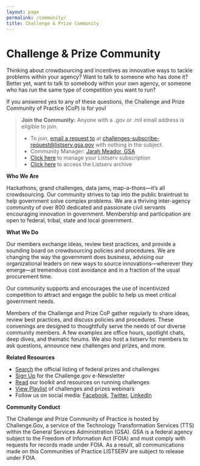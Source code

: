 ```yaml
---
layout: page
permalink: /community/
title: Challenge & Prize Community
---
```

# Challenge & Prize Community

Thinking about crowdsourcing and incentives as innovative ways to tackle problems within your agency? Want to talk to someone who has done it? Better yet, want to talk to somebody within your own agency, or someone who has run the same type of competition you want to run?

If you answered yes to any of these questions, the Challenge and Prize Community of Practice (CoP) is for you!


> **Join the Community:** Anyone with a .gov or .mil email address is eligible to join.
>
> - To join, <a href="mailto: challenges-subscribe-request@listserv.gsa.gov" target="_blank" color="#0050d8">email a request to</a> at challenges-subscribe-request@listserv.gsa.gov with nothing in the subject.
> - Community Manager: <a href="https://digital.gov/authors/jarah-meador/" target="_blank" color="#0050d8">Jarah Meador, GSA</a>
> - <a href="https://digital.gov/communities/manage-your-subscription" target="_blank" color="#0050d8">Click here</a> to manage your Listserv subscription
> - <a href="https://digital.gov/communities/manage-your-subscription/#access-the-listserv-archive" target="_blank" color="#0050d8">Click here</a> to access the Listserv archive
               

**Who We Are**

Hackathons, grand challenges, data jams, map-a-thons—it’s all crowdsourcing. Our community strives to tap into the public braintrust to help government solve complex problems. We are a thriving inter-agency community of over 800 dedicated and passionate civil servants encouraging innovation in government. Membership and participation are open to federal, tribal, state and local government.

**What We Do**

Our members exchange ideas, review best practices, and provide a sounding board on crowdsourcing policies and procedures. We are changing the way the government does business, advising our organizational leaders on new ways to source innovations—wherever they emerge—at tremendous cost avoidance and in a fraction of the usual procurement time.

Our community supports and encourages the use of incentivized competition to attract and engage the public to help us meet critical government needs.

Members of the Challenge and Prize CoP gather regularly to share ideas, review best practices, and discuss policies and procedures. These convenings are designed to thoughtfully serve the needs of our diverse community members. A few examples are office hours, spotlight chats, deep dives, and thematic forums. We also host a listserv for members to ask questions, announce new challenges and prizes, and more.

**Related Resources**

- <a href="https://www.challenge.gov" color="#0050d8">Search</a> the official listing of federal prizes and challenges
- <a href="https://public.govdelivery.com/accounts/USGSATTS/subscriber/topics?qsp=USGSATTS_6" color="#0050d8">Sign Up</a> for the Challenge.gov e-Newsletter
- <a href="https://www.challenge.gov/toolkit" color="#0050d8">Read</a> our toolkit and resources on running challenges
- <a href="https://www.youtube.com/playlist?list=PLd9b-GuOJ3nFeJeAHAn3Z5opohjxIw8OC" target="_blank" color="#0050d8">View Playlist</a> of challenges and prizes webinars 
- Follow us on social media: <a href="https://www.facebook.com/challengegov" color="#0050d8">Facebook</a>, <a href="https://www.twitter.com/challengegov" color="#0050d8">Twitter</a>, <a href="https://www.linkedin.com/company/challengegov/" color="#0050d8">LinkedIn</a>


**Community Conduct**

The Challenge and Prize Community of Practice is hosted by Challenge.Gov, a service of the Technology Transformation Services (TTS) within the General Services Administration (GSA). GSA is a federal agency subject to the Freedom of Information Act (FOIA) and must comply with requests for records made under FOIA. As a result, all communications made on this Communities of Practice LISTSERV are subject to release under FOIA.
